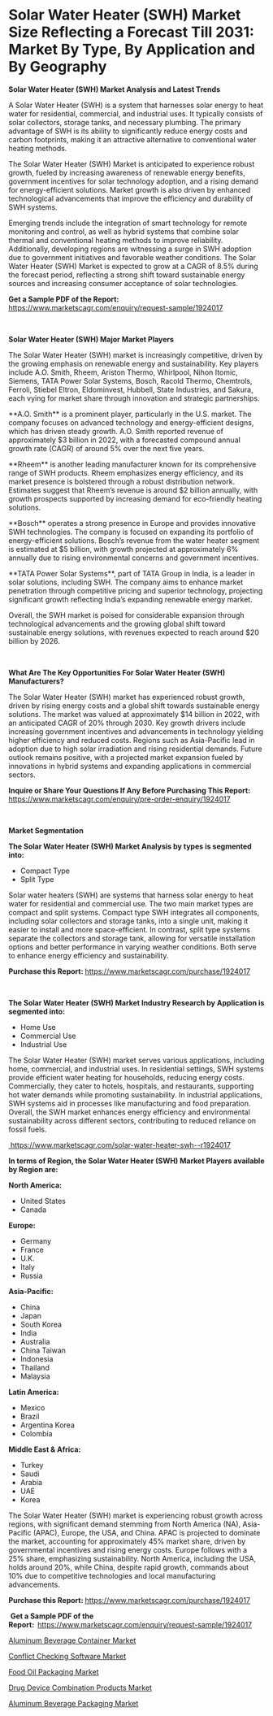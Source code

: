 <p><h1>Solar Water Heater (SWH) Market Size Reflecting a Forecast Till 2031: Market By Type, By Application and By Geography</h1></p><p><strong>Solar Water Heater (SWH) Market Analysis and Latest Trends</strong></p>
<p><p>A Solar Water Heater (SWH) is a system that harnesses solar energy to heat water for residential, commercial, and industrial uses. It typically consists of solar collectors, storage tanks, and necessary plumbing. The primary advantage of SWH is its ability to significantly reduce energy costs and carbon footprints, making it an attractive alternative to conventional water heating methods.</p><p>The Solar Water Heater (SWH) Market is anticipated to experience robust growth, fueled by increasing awareness of renewable energy benefits, government incentives for solar technology adoption, and a rising demand for energy-efficient solutions. Market growth is also driven by enhanced technological advancements that improve the efficiency and durability of SWH systems. </p><p>Emerging trends include the integration of smart technology for remote monitoring and control, as well as hybrid systems that combine solar thermal and conventional heating methods to improve reliability. Additionally, developing regions are witnessing a surge in SWH adoption due to government initiatives and favorable weather conditions. The Solar Water Heater (SWH) Market is expected to grow at a CAGR of 8.5% during the forecast period, reflecting a strong shift toward sustainable energy sources and increasing consumer acceptance of solar technologies.</p></p>
<p><strong>Get a Sample PDF of the Report:&nbsp;</strong> <a href="https://www.marketscagr.com/enquiry/request-sample/1924017?utm_campaign=1560&utm_medium=2&utm_source=Github&utm_content=ia&utm_term=24102024&utm_id=solar-water-heater-swh">https://www.marketscagr.com/enquiry/request-sample/1924017</a></p>
<p>&nbsp;</p>
<p><strong>Solar Water Heater (SWH) Major Market Players</strong></p>
<p><p>The Solar Water Heater (SWH) market is increasingly competitive, driven by the growing emphasis on renewable energy and sustainability. Key players include A.O. Smith, Rheem, Ariston Thermo, Whirlpool, Nihon Itomic, Siemens, TATA Power Solar Systems, Bosch, Racold Thermo, Chemtrols, Ferroli, Stiebel Eltron, Eldominvest, Hubbell, State Industries, and Sakura, each vying for market share through innovation and strategic partnerships.</p><p>**A.O. Smith** is a prominent player, particularly in the U.S. market. The company focuses on advanced technology and energy-efficient designs, which has driven steady growth. A.O. Smith reported revenue of approximately $3 billion in 2022, with a forecasted compound annual growth rate (CAGR) of around 5% over the next five years.</p><p>**Rheem** is another leading manufacturer known for its comprehensive range of SWH products. Rheem emphasizes energy efficiency, and its market presence is bolstered through a robust distribution network. Estimates suggest that Rheem’s revenue is around $2 billion annually, with growth prospects supported by increasing demand for eco-friendly heating solutions.</p><p>**Bosch** operates a strong presence in Europe and provides innovative SWH technologies. The company is focused on expanding its portfolio of energy-efficient solutions. Bosch’s revenue from the water heater segment is estimated at $5 billion, with growth projected at approximately 6% annually due to rising environmental concerns and government incentives.</p><p>**TATA Power Solar Systems**, part of TATA Group in India, is a leader in solar solutions, including SWH. The company aims to enhance market penetration through competitive pricing and superior technology, projecting significant growth reflecting India’s expanding renewable energy market.</p><p>Overall, the SWH market is poised for considerable expansion through technological advancements and the growing global shift toward sustainable energy solutions, with revenues expected to reach around $20 billion by 2026.</p></p>
<p>&nbsp;</p>
<p><strong>What Are The Key Opportunities For Solar Water Heater (SWH) Manufacturers?</strong></p>
<p><p>The Solar Water Heater (SWH) market has experienced robust growth, driven by rising energy costs and a global shift towards sustainable energy solutions. The market was valued at approximately $14 billion in 2022, with an anticipated CAGR of 20% through 2030. Key growth drivers include increasing government incentives and advancements in technology yielding higher efficiency and reduced costs. Regions such as Asia-Pacific lead in adoption due to high solar irradiation and rising residential demands. Future outlook remains positive, with a projected market expansion fueled by innovations in hybrid systems and expanding applications in commercial sectors.</p></p>
<p><strong>Inquire or Share Your Questions If Any Before Purchasing This Report:</strong> <a href="https://www.marketscagr.com/enquiry/pre-order-enquiry/1924017?utm_campaign=1560&utm_medium=2&utm_source=Github&utm_content=ia&utm_term=24102024&utm_id=solar-water-heater-swh">https://www.marketscagr.com/enquiry/pre-order-enquiry/1924017</a></p>
<p>&nbsp;</p>
<p><strong>Market Segmentation</strong></p>
<p><strong>The Solar Water Heater (SWH) Market Analysis by types is segmented into:</strong></p>
<p><ul><li>Compact Type</li><li>Split Type</li></ul></p>
<p><p>Solar water heaters (SWH) are systems that harness solar energy to heat water for residential and commercial use. The two main market types are compact and split systems. Compact type SWH integrates all components, including solar collectors and storage tanks, into a single unit, making it easier to install and more space-efficient. In contrast, split type systems separate the collectors and storage tank, allowing for versatile installation options and better performance in varying weather conditions. Both serve to enhance energy efficiency and sustainability.</p></p>
<p><strong>Purchase this Report:&nbsp;</strong><a href="https://www.marketscagr.com/purchase/1924017?utm_campaign=1560&utm_medium=2&utm_source=Github&utm_content=ia&utm_term=24102024&utm_id=solar-water-heater-swh">https://www.marketscagr.com/purchase/1924017</a></p>
<p>&nbsp;</p>
<p><strong>The Solar Water Heater (SWH) Market Industry Research by Application is segmented into:</strong></p>
<p><ul><li>Home Use</li><li>Commercial Use</li><li>Industrial Use</li></ul></p>
<p><p>The Solar Water Heater (SWH) market serves various applications, including home, commercial, and industrial uses. In residential settings, SWH systems provide efficient water heating for households, reducing energy costs. Commercially, they cater to hotels, hospitals, and restaurants, supporting hot water demands while promoting sustainability. In industrial applications, SWH systems aid in processes like manufacturing and food preparation. Overall, the SWH market enhances energy efficiency and environmental sustainability across different sectors, contributing to reduced reliance on fossil fuels.</p></p>
<p><a href="https://www.marketscagr.com/solar-water-heater-swh--r1924017?utm_campaign=1560&utm_medium=2&utm_source=Github&utm_content=ia&utm_term=24102024&utm_id=solar-water-heater-swh">&nbsp;https://www.marketscagr.com/solar-water-heater-swh--r1924017</a></p>
<p><strong>In terms of Region, the Solar Water Heater (SWH) Market Players available by Region are:</strong></p>
<p>
    <p> <strong> North America: </strong>
        <ul>
            <li>United States</li>
            <li>Canada</li>
        </ul>
        </p> 
    <p> <strong> Europe: </strong>
        <ul>
            <li>Germany</li>
            <li>France</li>
            <li>U.K.</li>
            <li>Italy</li>
            <li>Russia</li>
        </ul>
        </p> 
    <p> <strong> Asia-Pacific: </strong>
        <ul>
            <li>China</li>
            <li>Japan</li>
            <li>South Korea</li>
            <li>India</li>
            <li>Australia</li>
            <li>China Taiwan</li>
            <li>Indonesia</li>
            <li>Thailand</li>
            <li>Malaysia</li>
        </ul>
        </p> 
    <p> <strong> Latin America: </strong>
        <ul>
            <li>Mexico</li>
            <li>Brazil</li>
            <li>Argentina Korea</li>
            <li>Colombia</li>
        </ul>
        </p> 
    <p> <strong> Middle East & Africa: </strong>
        <ul>
            <li>Turkey</li>
            <li>Saudi</li>
            <li>Arabia</li>
            <li>UAE</li>
            <li>Korea</li>
        </ul>
    </p>
    </p>
<p><p>The Solar Water Heater (SWH) market is experiencing robust growth across regions, with significant demand stemming from North America (NA), Asia-Pacific (APAC), Europe, the USA, and China. APAC is projected to dominate the market, accounting for approximately 45% market share, driven by governmental incentives and rising energy costs. Europe follows with a 25% share, emphasizing sustainability. North America, including the USA, holds around 20%, while China, despite rapid growth, commands about 10% due to competitive technologies and local manufacturing advancements.</p></p>
<p><strong>Purchase this Report: </strong><a href="https://www.marketscagr.com/purchase/1924017?utm_campaign=1560&utm_medium=2&utm_source=Github&utm_content=ia&utm_term=24102024&utm_id=solar-water-heater-swh">https://www.marketscagr.com/purchase/1924017</a></p>
<p>&nbsp;<strong>Get a Sample PDF of the Report:&nbsp;&nbsp;</strong><a href="https://www.marketscagr.com/enquiry/request-sample/1924017?utm_campaign=1560&utm_medium=2&utm_source=Github&utm_content=ia&utm_term=24102024&utm_id=solar-water-heater-swh">https://www.marketscagr.com/enquiry/request-sample/1924017</a></p>
<p><strong></strong></p>
<p><p><a href="https://www.linkedin.com/pulse/analyzing-aluminum-beverage-container-market-dynamics-growth-6h3mf?utm_campaign=1560&utm_medium=2&utm_source=Github&utm_content=ia&utm_term=24102024&utm_id=solar-water-heater-swh">Aluminum Beverage Container Market</a></p><p><a href="https://www.linkedin.com/pulse/emerging-opportunities-challenges-global-conflict-checking-ea7qe?utm_campaign=1560&utm_medium=2&utm_source=Github&utm_content=ia&utm_term=24102024&utm_id=solar-water-heater-swh">Conflict Checking Software Market</a></p><p><a href="https://www.linkedin.com/pulse/emerging-trends-food-oil-packaging-market-detailed-overview-oglsf?utm_campaign=1560&utm_medium=2&utm_source=Github&utm_content=ia&utm_term=24102024&utm_id=solar-water-heater-swh">Food Oil Packaging Market</a></p><p><a href="https://www.linkedin.com/pulse/global-drug-device-combination-products-market-trends-forecasts-teble?utm_campaign=1560&utm_medium=2&utm_source=Github&utm_content=ia&utm_term=24102024&utm_id=solar-water-heater-swh">Drug Device Combination Products Market</a></p><p><a href="https://www.linkedin.com/pulse/strategic-roadmap-success-global-aluminum-beverage-packaging-bzeef?utm_campaign=1560&utm_medium=2&utm_source=Github&utm_content=ia&utm_term=24102024&utm_id=solar-water-heater-swh">Aluminum Beverage Packaging Market</a></p></p>